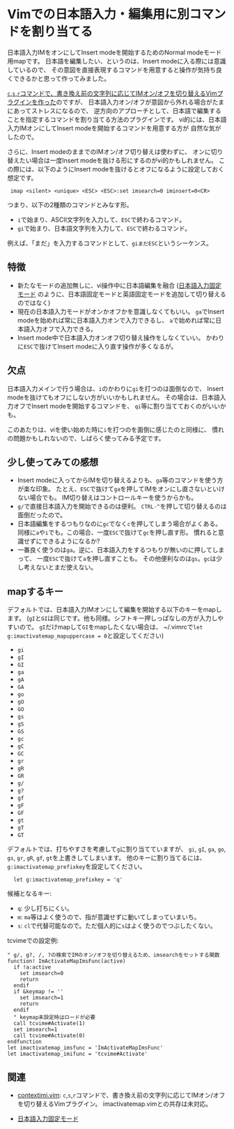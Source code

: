 # Vimでの日本語入力・編集用に別コマンドを割り当てる

日本語入力IMをオンにしてInsert modeを開始するためのNormal modeモード用mapです。
日本語を編集したい、というのは、Insert modeに入る際には意識しているので、
その意図を直接表現するコマンドを用意すると操作が気持ち良くできるかと思って作ってみました。

[`c`,`s`,`r`コマンドで、書き換え前の文字列に応じてIMオン/オフを切り替えるVimプラグインを作った](http://qiita.com/deton/items/ce21f80265753134e7e9)のですが、
日本語入力オン/オフが意図から外れる場合がたまにあってストレスになるので、
逆方向のアプローチとして、日本語で編集することを指定するコマンドを割り当てる方法のプラグインです。
vi的には、日本語入力IMオンにしてInsert modeを開始するコマンドを用意する方が
自然な気がしたので。

さらに、Insert modeのままでのIMオン/オフ切り替えは使わずに、
オンに切り替えたい場合は一度Insert modeを抜ける形にするのがvi的かもしれません。
この際には、以下のようにInsert modeを抜けるとオフになるように設定しておく想定です。
```
 imap <silent> <unique> <ESC> <ESC>:set imsearch=0 iminsert=0<CR>
```
つまり、以下の2種類のコマンドとみなす形。
* `i`で始まり、ASCII文字列を入力して、`ESC`で終わるコマンド。
* `gi`で始まり、日本語文字列を入力して、`ESC`で終わるコマンド。

例えば、「まだ」を入力するコマンドとして、`giまだESC`というシーケンス。

## 特徴

* 新たなモードの追加無しに、vi操作中に日本語編集を融合
  ([日本語入力固定モード](https://sites.google.com/site/fudist/Home/vim-nihongo-ban/vim-japanese/ime-control)
  のように、日本語固定モードと英語固定モードを追加して切り替えるのではなく)
* 現在の日本語入力モードがオンかオフかを意識しなくてもいい。
  `ga`でInsert modeを始めれば常に日本語入力オンで入力できるし、
  `a`で始めれば常に日本語入力オフで入力できる。
* Insert mode中で日本語入力オンオフ切り替え操作をしなくていい。
  かわりに`ESC`で抜けてInsert modeに入り直す操作が多くなるが。

## 欠点

日本語入力メインで行う場合は、`i`のかわりに`gi`を打つのは面倒なので、
Insert modeを抜けてもオフにしない方がいいかもしれません。
その場合は、日本語入力オフでInsert modeを開始するコマンドを、
`qi`等に割り当てておくのがいいかも。

このあたりは、viを使い始めた時に`i`を打つのを面倒に感じたのと同様に、
慣れの問題かもしれないので、しばらく使ってみる予定です。

## 少し使ってみての感想

* Insert modeに入ってからIMを切り替えるよりも、`ga`等のコマンドを使う方が楽な印象。
  たとえ、`ESC`で抜けて`ga`を押してIMをオンにし直さないといけない場合でも。
  IM切り替えはコントロールキーを使うからかも。
* `g/`で直接日本語入力を開始できるのは便利。
  `CTRL-^`を押して切り替えるのは面倒だったので。
* 日本語編集をするつもりなのに`gc`でなく`c`を押してしまう場合がよくある。
  同様に`a`や`i`でも。この場合、一度`ESC`で抜けて`gc`を押し直す形。
  慣れると意識せずにできるようになるか?
* 一番良く使うのは`ga`。逆に、日本語入力をするつもりが無いのに押してしまって、
  一度`ESC`で抜けて`a`を押し直すことも。
  その他便利なのは`gs`。`gc`は少し考えないとまだ使えない。

## mapするキー
デフォルトでは、日本語入力IMオンにして編集を開始する以下のキーをmapします。
(`gI`と`GI`は同じです。他も同様。シフトキー押しっぱなしの方が入力しやすいので。
`gI`だけmapして`GI`をmapしたくない場合は、
~/.vimrcで`let g:imactivatemap_mapuppercase = 0`と設定してください)
* `gi`
* `gI`
* `GI`
* `ga`
* `gA`
* `GA`
* `go`
* `gO`
* `GO`
* `gs`
* `gS`
* `GS`
* `gc`
* `gC`
* `GC`
* `gr`
* `gR`
* `GR`
* `g/`
* `g?`
* `gf`
* `gF`
* `GF`
* `gt`
* `gT`
* `GT`

デフォルトでは、打ちやすさを考慮して`g`に割り当てていますが、
`gi`, `gI`, `ga`, `go`, `gs`, `gr`, `gR`, `gf`, `gt`を上書きしてしまいます。
他のキーに割り当てるには、`g:imactivatemap_prefixkey`を設定してください。
```
  let g:imactivatemap_prefixkey = 'q'
```
候補となるキー:
* `q`: 少し打ちにくい。
* `m`: `ma`等はよく使うので、指が意識せずに動いてしまっていまいち。
* `s`: `cl`で代替可能なので。ただ個人的に`s`はよく使うのでつぶしたくない。

tcvimeでの設定例:
```vim
" g/, g?, /, ?の検索でIMのオン/オフを切り替えるため、imsearchをセットする関数
function! ImActivateMapImsFunc(active)
  if !a:active
    set imsearch=0
    return
  endif
  if &keymap != ''
    set imsearch=1
    return
  endif
  " keymap未設定時はロードが必要
  call tcvime#Activate(1)
  set imsearch=1
  call tcvime#Activate(0)
endfunction
let imactivatemap_imsfunc = 'ImActivateMapImsFunc'
let imactivatemap_imifunc = 'tcvime#Activate'
```

## 関連
* [contextimi.vim](https://github.com/deton/contextimi.vim):
  `c`,`s`,`r`コマンドで、書き換え前の文字列に応じてIMオン/オフを切り替えるVimプラグイン。
  imactivatemap.vimとの共存は未対応。

* [日本語入力固定モード](https://sites.google.com/site/fudist/Home/vim-nihongo-ban/vim-japanese/ime-control)

